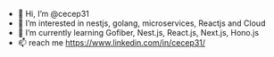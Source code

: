 - 👋 Hi, I’m @cecep31
- 👀 I’m interested in nestjs, golang, microservices, Reactjs and Cloud
- 🌱 I’m currently learning Gofiber, Nest.js, React.js, Next.js, Hono.js
- 📫 reach me https://www.linkedin.com/in/cecep31/
<!-- - 💞️ I’m looking to collaborate on ... -->


<!---
cecep31/cecep31 is a ✨ special ✨ repository because its `README.md` (this file) appears on your GitHub profile.
You can click the Preview link to take a look at your changes.
--->

